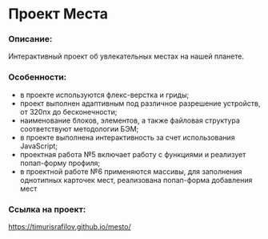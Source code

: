 # **Проект Места**

### Описание:
Интерактивный проект об увлекательных местах на нашей планете.

### Особенности:
- в проекте используются флекс-верстка и гриды;
- проект выполнен адаптивным под различное разрешение устройств, от 320пх до бесконечности;
- наименование блоков, элементов, а также файловая структура соответствуют методологии БЭМ;
- в проекте выполнена интерактивность за счет использования JavaScript;
- проектная работа №5 включает работу с функциями и реализует попап-форму профиля;
- в проектной работе №6 применяются массивы, для заполнения однотипных карточек мест, реализована попап-форма добавления мест

### Ссылка на проект:
https://timurisrafilov.github.io/mesto/
